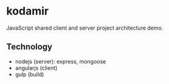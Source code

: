 # kodamir

JavaScript shared client and server project architecture demo.

## Technology

* nodejs (server): express, mongoose
* angularjs (client)
* gulp (build)
